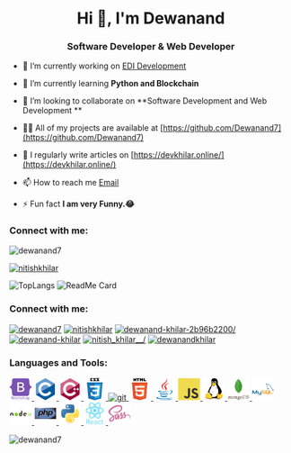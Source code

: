 <h1 align="center">Hi 👋, I'm Dewanand</h1>
<h3 align="center">Software Developer & Web Developer</h3>

- 🔭 I’m currently working on [EDI Development ](https://dewanand7.github.io/personal_portfolio/)

- 🌱 I’m currently learning **Python and Blockchain**

- 👯 I’m looking to collaborate on **Software Development and Web Development **

- 👨‍💻 All of my projects are available at [https://github.com/Dewanand7](https://github.com/Dewanand7)

- 📝 I regularly write articles on [https://devkhilar.online/](https://devkhilar.online/)

- 📫 How to reach me <a href="mailto:webmaster@example.com">Email</a>

- ⚡ Fun fact **I am very Funny.😂**

<h3 align="left">Connect with me:</h3>
<p align="left">
</p>

<!---
Dewanand7/Dewanand7 is a ✨ special ✨ repository because its `README.md` (this file) appears on your GitHub profile.
You can click the Preview link to take a look at your changes.
--->

<p align="left"> <img src="https://komarev.com/ghpvc/?username=dewanand7&label=Profile%20views&color=0e75b6&style=flat"
        alt="dewanand7" /> </p>

<p align="left"> <a href="https://twitter.com/nitishkhilar" target="blank"><img
            src="https://img.shields.io/twitter/follow/nitishkhilar?logo=twitter&style=for-the-badge"
            alt="nitishkhilar" /></a> </p>


![TopLangs](https://github-readme-stats.vercel.app/api/top-langs/?username=Dewanand7&layout=compact&theme=dark&show_icons=true)
![ReadMe Card](https://github-readme-stats.vercel.app/api?username=Dewanand7&show_icons=true&theme=radical)

<h3 align="left">Connect with me:</h3>
<p align="left">
    <a href="https://codepen.io/dewanand7" target="blank"><img align="center"
            src="https://raw.githubusercontent.com/rahuldkjain/github-profile-readme-generator/master/src/images/icons/Social/codepen.svg"
            alt="dewanand7" height="30" width="40" /></a>
    <a href="https://twitter.com/nitishkhilar" target="blank"><img align="center"
            src="https://raw.githubusercontent.com/rahuldkjain/github-profile-readme-generator/master/src/images/icons/Social/twitter.svg"
            alt="nitishkhilar" height="30" width="40" /></a>
    <a href="https://linkedin.com/in/dewanand-khilar-2b96b2200/" target="blank"><img align="center"
            src="https://raw.githubusercontent.com/rahuldkjain/github-profile-readme-generator/master/src/images/icons/Social/linked-in-alt.svg"
            alt="dewanand-khilar-2b96b2200/" height="30" width="40" /></a>
    <a href="https://stackoverflow.com/users/dewanand-khilar" target="blank"><img align="center"
            src="https://raw.githubusercontent.com/rahuldkjain/github-profile-readme-generator/master/src/images/icons/Social/stack-overflow.svg"
            alt="dewanand-khilar" height="30" width="40" /></a>
    <a href="https://instagram.com/nitish_khilar__/" target="blank"><img align="center"
            src="https://raw.githubusercontent.com/rahuldkjain/github-profile-readme-generator/master/src/images/icons/Social/instagram.svg"
            alt="nitish_khilar__/" height="30" width="40" /></a>
    <a href="https://www.hackerrank.com/dewanandkhilar" target="blank"><img align="center"
            src="https://raw.githubusercontent.com/rahuldkjain/github-profile-readme-generator/master/src/images/icons/Social/hackerrank.svg"
            alt="dewanandkhilar" height="30" width="40" /></a>
</p>

<h3 align="left">Languages and Tools:</h3>
<p align="left">
    </a> <a href="https://getbootstrap.com" target="_blank" rel="noreferrer"> <img
            src="https://raw.githubusercontent.com/devicons/devicon/master/icons/bootstrap/bootstrap-plain-wordmark.svg"
            alt="bootstrap" width="40" height="40" /> </a> <a href="https://www.cprogramming.com/" target="_blank"
        rel="noreferrer"> <img src="https://raw.githubusercontent.com/devicons/devicon/master/icons/c/c-original.svg"
            alt="c" width="40" height="40" /> </a> <a href="https://www.w3schools.com/cpp/" target="_blank"
        rel="noreferrer"> <img
            src="https://raw.githubusercontent.com/devicons/devicon/master/icons/cplusplus/cplusplus-original.svg"
            alt="cplusplus" width="40" height="40" /> </a> <a href="https://www.w3schools.com/css/" target="_blank"
        rel="noreferrer"> <img
            src="https://raw.githubusercontent.com/devicons/devicon/master/icons/css3/css3-original-wordmark.svg"
            alt="css3" width="40" height="40" /> </a> <a href="https://git-scm.com/" target="_blank" rel="noreferrer">
        <img src="https://www.vectorlogo.zone/logos/git-scm/git-scm-icon.svg" alt="git" width="40" height="40" /> </a>
    <a href="https://www.w3.org/html/" target="_blank" rel="noreferrer"> <img
            src="https://raw.githubusercontent.com/devicons/devicon/master/icons/html5/html5-original-wordmark.svg"
            alt="html5" width="40" height="40" /> </a> <a href="https://www.java.com" target="_blank" rel="noreferrer">
        <img src="https://raw.githubusercontent.com/devicons/devicon/master/icons/java/java-original.svg" alt="java"
            width="40" height="40" /> </a> <a href="https://developer.mozilla.org/en-US/docs/Web/JavaScript"
        target="_blank" rel="noreferrer"> <img
            src="https://raw.githubusercontent.com/devicons/devicon/master/icons/javascript/javascript-original.svg"
            alt="javascript" width="40" height="40" /> </a> <a href="https://www.linux.org/" target="_blank"
        rel="noreferrer"> <img
            src="https://raw.githubusercontent.com/devicons/devicon/master/icons/linux/linux-original.svg" alt="linux"
            width="40" height="40" /> </a> <a href="https://www.mongodb.com/" target="_blank" rel="noreferrer"> <img
            src="https://raw.githubusercontent.com/devicons/devicon/master/icons/mongodb/mongodb-original-wordmark.svg"
            alt="mongodb" width="40" height="40" /> </a> <a href="https://www.mysql.com/" target="_blank"
        rel="noreferrer"> <img
            src="https://raw.githubusercontent.com/devicons/devicon/master/icons/mysql/mysql-original-wordmark.svg"
            alt="mysql" width="40" height="40" /> </a> <a href="https://nodejs.org" target="_blank" rel="noreferrer">
        <img src="https://raw.githubusercontent.com/devicons/devicon/master/icons/nodejs/nodejs-original-wordmark.svg"
            alt="nodejs" width="40" height="40" /> </a> <a href="https://www.php.net" target="_blank" rel="noreferrer">
        <img src="https://raw.githubusercontent.com/devicons/devicon/master/icons/php/php-original.svg" alt="php"
            width="40" height="40" /> </a> <a href="https://www.python.org" target="_blank" rel="noreferrer"> <img
            src="https://raw.githubusercontent.com/devicons/devicon/master/icons/python/python-original.svg"
            alt="python" width="40" height="40" /> </a> <a href="https://reactjs.org/" target="_blank" rel="noreferrer">
        <img src="https://raw.githubusercontent.com/devicons/devicon/master/icons/react/react-original-wordmark.svg"
            alt="react" width="40" height="40" /> </a> <a href="https://sass-lang.com" target="_blank" rel="noreferrer">
        <img src="https://raw.githubusercontent.com/devicons/devicon/master/icons/sass/sass-original.svg" alt="sass"
            width="40" height="40" /> </a> </p>


<p><img align="center"
        src="https://github-readme-streak-stats.herokuapp.com/?user=dewanand7&layout=compact&theme=dark&show_icons=true"
        alt="dewanand7" /></p>
